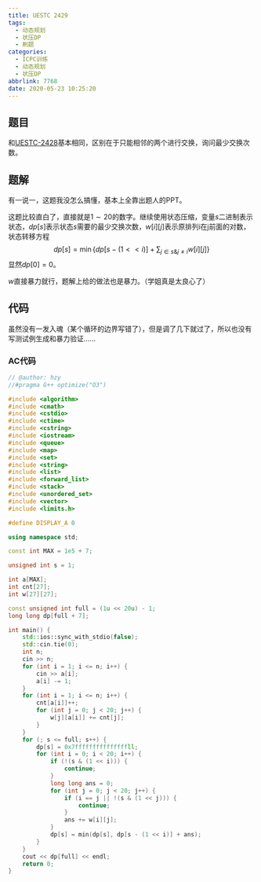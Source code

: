 ```yaml
---
title: UESTC 2429
tags:
  - 动态规划
  - 状压DP
  - 刷题
categories:
  - ICPC训练
  - 动态规划
  - 状压DP
abbrlink: 7768
date: 2020-05-23 10:25:20
---
```



## 题目

和[UESTC-2428](https://blog.ch34k.xyz/2020/05/23/UESTC-2428/)基本相同，区别在于只能相邻的两个进行交换，询问最少交换次数。

## 题解

有一说一，这题我没怎么搞懂，基本上全靠出题人的PPT。

这题比较直白了，直接就是$1\sim 20$的数字。继续使用状态压缩，变量$s$二进制表示状态，$dp[s]$表示状态$s$需要的最少交换次数，$w[i][j]$表示原排列i在j前面的对数，状态转移方程
$$
dp[s]=\min\{dp[s-(1<<i)]+\sum_{j\in s \&j\ne i}w[i][j]\}
$$
显然$dp[0]=0$。

$w$直接暴力就行，题解上给的做法也是暴力。（学姐真是太良心了）

## 代码

虽然没有一发入魂（某个循环的边界写错了），但是调了几下就过了，所以也没有写测试例生成和暴力验证......

### AC代码

```C++
// @author: hzy
//#pragma G++ optimize("O3")

#include <algorithm>
#include <cmath>
#include <cstdio>
#include <ctime>
#include <cstring>
#include <iostream>
#include <queue>
#include <map>
#include <set>
#include <string>
#include <list>
#include <forward_list>
#include <stack>
#include <unordered_set>
#include <vector>
#include <limits.h>

#define DISPLAY_A 0

using namespace std;

const int MAX = 1e5 + 7;

unsigned int s = 1;

int a[MAX];
int cnt[27];
int w[27][27];

const unsigned int full = (1u << 20u) - 1;
long long dp[full + 7];

int main() {
    std::ios::sync_with_stdio(false);
    std::cin.tie(0);
    int n;
    cin >> n;
    for (int i = 1; i <= n; i++) {
        cin >> a[i];
        a[i] -= 1;
    }
    for (int i = 1; i <= n; i++) {
        cnt[a[i]]++;
        for (int j = 0; j < 20; j++) {
            w[j][a[i]] += cnt[j];
        }
    }
    for (; s <= full; s++) {
        dp[s] = 0x7fffffffffffffffll;
        for (int i = 0; i < 20; i++) {
            if (!(s & (1 << i))) {
                continue;
            }
            long long ans = 0;
            for (int j = 0; j < 20; j++) {
                if (i == j || !(s & (1 << j))) {
                    continue;
                }
                ans += w[i][j];
            }
            dp[s] = min(dp[s], dp[s - (1 << i)] + ans);
        }
    }
    cout << dp[full] << endl;
    return 0;
}

```